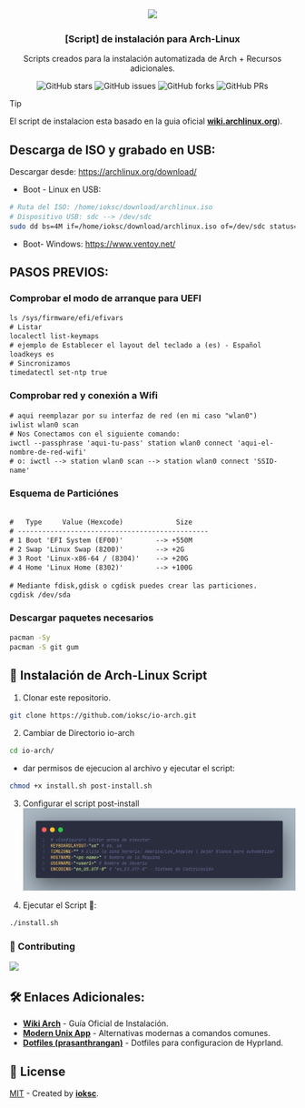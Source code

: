 <div align="center">
<img src="https://archlinux.org/static/logos/archlinux-logo-light-90dpi.d36c53534a2b.png" height="50px"/> 
<h3>
 [Script] de instalación para Arch-Linux
</h3>
<p>Scripts creados para la instalación automatizada de Arch + Recursos adicionales.</p>
</div>



<p></p> 
<div align="center">

![GitHub stars](https://img.shields.io/github/stars/ioksc/io-arch)
![GitHub issues](https://img.shields.io/github/issues/ioksc/io-arch)
![GitHub forks](https://img.shields.io/github/forks/ioksc/io-arch)
![GitHub PRs](https://img.shields.io/github/issues-pr/ioksc/io-arch)

</div>

> [!TIP]
> El script de instalacion esta basado  en la guia oficial [**wiki.archlinux.org**](https://wiki.archlinux.org/title/Installation_guide)).

## Descarga de ISO y grabado en USB: 

Descargar desde: https://archlinux.org/download/
- Boot - Linux en USB:
```bash
# Ruta del ISO: /home/ioksc/download/archlinux.iso
# Dispositivo USB: sdc --> /dev/sdc
sudo dd bs=4M if=/home/ioksc/download/archlinux.iso of=/dev/sdc status=progress && sync
```
- Boot- Windows: https://www.ventoy.net/

## PASOS PREVIOS:

### Comprobar el modo de arranque para UEFI
```shell 
ls /sys/firmware/efi/efivars
# Listar 
localectl list-keymaps
# ejemplo de Establecer el layout del teclado a (es) - Español
loadkeys es
# Sincronizamos
timedatectl set-ntp true
``` 
### Comprobar red y conexión a Wifi

```shell  
# aqui reemplazar por su interfaz de red (en mi caso "wlan0")
iwlist wlan0 scan
# Nos Conectamos con el siguiente comando:
iwctl --passphrase 'aqui-tu-pass' station wlan0 connect 'aqui-el-nombre-de-red-wifi'
# o: iwctl --> station wlan0 scan --> station wlan0 connect 'SSID-name'
```
### Esquema de Particiónes
```shell

#   Type     Value (Hexcode)             Size       
# -----------------------------------------------
# 1 Boot 'EFI System (EF00)'        --> +550M   
# 2 Swap 'Linux Swap (8200)'        --> +2G     
# 3 Root 'Linux-x86-64 / (8304)'    --> +20G    
# 4 Home 'Linux Home (8302)'        --> +100G  

# Mediante fdisk,gdisk o cgdisk puedes crear las particiones.
cgdisk /dev/sda

```
### Descargar paquetes necesarios
```bash
pacman -Sy
pacman -S git gum
```



## 🚀 Instalación de Arch-Linux Script

1. Clonar este repositorio.

```bash
git clone https://github.com/ioksc/io-arch.git
```

2. Cambiar de Directorio io-arch


```bash
cd io-arch/
```

- dar permisos de ejecucion al archivo y ejecutar el script:

```bash
chmod +x install.sh post-install.sh

```
3. Configurar el script post-install
![alt text](image.png)

4. Ejecutar el Script  🚀:

```bash
./install.sh
```


### 🤝 Contributing

<a href="https://github.com/ioksc/io-arch/graphs/contributors">
  <img src="https://contrib.rocks/image?repo=ioksc/io-arch" />
</a>


## 🛠️ Enlaces Adicionales:

- [**Wiki Arch**](https://wiki.archlinux.org/title/Installation_guide) - Guía Oficial de Instalación.
- [**Modern Unix App**](https://github.com/ibraheemdev/modern-unix) - Alternativas modernas a comandos comunes.
- [**Dotfiles (prasanthrangan)**](https://github.com/prasanthrangan/hyprdots) - Dotfiles para configuracion de Hyprland.


## 🔑 License

[MIT](#) - Created by [**ioksc**](https://github.com/ioksc).


